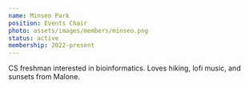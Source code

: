 ```yaml
---
name: Minseo Park
position: Events Chair
photo: assets/images/members/minseo.png
status: active
membership: 2022-present
---
```


CS freshman interested in bioinformatics.
Loves hiking, lofi music, and sunsets from Malone.
